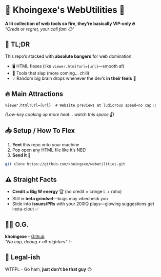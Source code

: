 # 🌟 Khoingexe's WebUtilities 🌟  

**A lit collection of web tools so fire, they’re basically VIP-only 🔥**  
*"Credit or regret, your call fam 😏"*  

## 🚀 TL;DR  

This repo’s stacked with **absolute bangers** for web domination:  
- 🖥️ HTML flexes (like `viewer.html?url={url}`—smooth af)  
- 🔧 Tools that slap (more coming… chill)  
- 💡 Random big brain drops whenever the dev’s **in their feels** 💅  

## 🔥 Main Attractions  

```html  
viewer.html?url={url}  # Website previews at ludicrous speed—no cap 🚀  
```  
*(Low-key cooking up more heat… watch this space 👀)*  

## 📥 Setup / How To Flex  

1. **Yeet** this repo onto your machine  
2. Pop open any HTML file like it’s NBD  
3. **Send it** 💪  

```bash  
git clone https://github.com/khoingexe/webutilities.git  
```  

## ⚠️ Straight Facts  

- **Credit = Big W energy** 🏆 (no credit = cringe L + ratio)  
- Still in **beta grindset**—bugs may vibecheck you  
- Slide into **issues/PRs** with your 200IQ plays—glowing suggestions get insta-clout ✅  

## 👨‍💻 O.G.  

**khoingexe** - [Github](https://github.com/khoingexe)  
*"No cap, debug > all-nighters"* ✨  

## 📜 Legal-ish  

WTFPL - Go ham, **just don’t be that guy** 🙃  